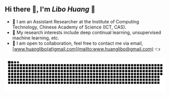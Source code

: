## Hi there 👋, I'm *Libo Huang* 🤗

- 🤗 I am an Assistant Researcher at the Institute of Computing Technology, Chinese Academy of Science (ICT, CAS).
- 🔫 My research interests include deep continual learning, unsupervised machine learning, etc.
- 👯 I am open to collaboration, feel free to contact me via email, [www.huanglibo(at)gmail.com](mailto:www.huanglibo@gmail.com) 👈

![](https://raw.githubusercontent.com/Envoy-VC/Envoy-VC/output/github-contribution-grid-snake-dark.svg)








<!--
**libo-huang/libo-huang** is a ✨ _special_ ✨ repository because its `README.md` (this file) appears on your GitHub profile.
[![Libo's GitHub stats](https://github-readme-stats.vercel.app/api?username=libo-huang&show_icons=true&rank_icon=github&hide=issues)](https://github.com/libo-huang)
-->
